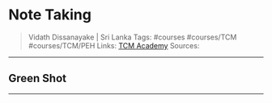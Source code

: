 # Note Taking

> Vidath Dissanayake | Sri Lanka
> Tags: #courses #courses/TCM #courses/TCM/PEH
> Links: [TCM Academy](../TCM%20Academy.md)
> Sources:

---

## Green Shot

---